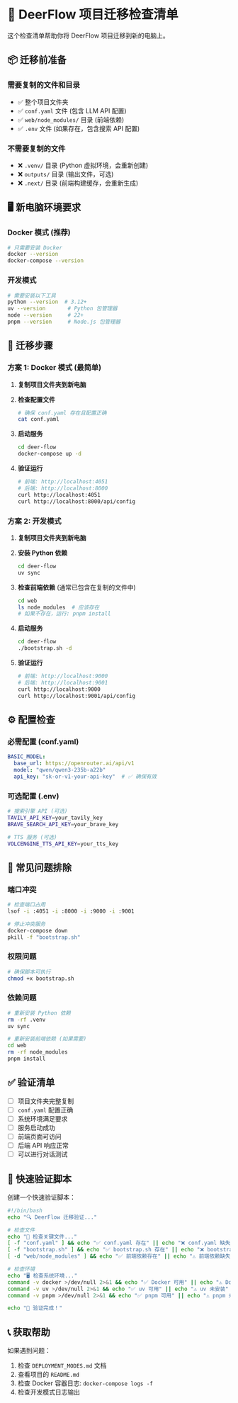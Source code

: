 # 🚚 DeerFlow 项目迁移检查清单

这个检查清单帮助你将 DeerFlow 项目迁移到新的电脑上。

## 📦 迁移前准备

### 需要复制的文件和目录
- ✅ 整个项目文件夹
- ✅ `conf.yaml` 文件 (包含 LLM API 配置)
- ✅ `web/node_modules/` 目录 (前端依赖)
- ✅ `.env` 文件 (如果存在，包含搜索 API 配置)

### 不需要复制的文件
- ❌ `.venv/` 目录 (Python 虚拟环境，会重新创建)
- ❌ `outputs/` 目录 (输出文件，可选)
- ❌ `.next/` 目录 (前端构建缓存，会重新生成)

## 🖥️ 新电脑环境要求

### Docker 模式 (推荐)
```bash
# 只需要安装 Docker
docker --version
docker-compose --version
```

### 开发模式
```bash
# 需要安装以下工具
python --version  # 3.12+
uv --version       # Python 包管理器
node --version     # 22+
pnpm --version     # Node.js 包管理器
```

## 🚀 迁移步骤

### 方案 1: Docker 模式 (最简单)

1. **复制项目文件夹到新电脑**

2. **检查配置文件**
   ```bash
   # 确保 conf.yaml 存在且配置正确
   cat conf.yaml
   ```

3. **启动服务**
   ```bash
   cd deer-flow
   docker-compose up -d
   ```

4. **验证运行**
   ```bash
   # 前端: http://localhost:4051
   # 后端: http://localhost:8000
   curl http://localhost:4051
   curl http://localhost:8000/api/config
   ```

### 方案 2: 开发模式

1. **复制项目文件夹到新电脑**

2. **安装 Python 依赖**
   ```bash
   cd deer-flow
   uv sync
   ```

3. **检查前端依赖** (通常已包含在复制的文件中)
   ```bash
   cd web
   ls node_modules  # 应该存在
   # 如果不存在，运行: pnpm install
   ```

4. **启动服务**
   ```bash
   cd deer-flow
   ./bootstrap.sh -d
   ```

5. **验证运行**
   ```bash
   # 前端: http://localhost:9000
   # 后端: http://localhost:9001
   curl http://localhost:9000
   curl http://localhost:9001/api/config
   ```

## ⚙️ 配置检查

### 必需配置 (conf.yaml)
```yaml
BASIC_MODEL:
  base_url: https://openrouter.ai/api/v1
  model: "qwen/qwen3-235b-a22b"
  api_key: "sk-or-v1-your-api-key"  # ✅ 确保有效
```

### 可选配置 (.env)
```bash
# 搜索引擎 API (可选)
TAVILY_API_KEY=your_tavily_key
BRAVE_SEARCH_API_KEY=your_brave_key

# TTS 服务 (可选)
VOLCENGINE_TTS_API_KEY=your_tts_key
```

## 🔧 常见问题排除

### 端口冲突
```bash
# 检查端口占用
lsof -i :4051 -i :8000 -i :9000 -i :9001

# 停止冲突服务
docker-compose down
pkill -f "bootstrap.sh"
```

### 权限问题
```bash
# 确保脚本可执行
chmod +x bootstrap.sh
```

### 依赖问题
```bash
# 重新安装 Python 依赖
rm -rf .venv
uv sync

# 重新安装前端依赖 (如果需要)
cd web
rm -rf node_modules
pnpm install
```

## ✅ 验证清单

- [ ] 项目文件夹完整复制
- [ ] `conf.yaml` 配置正确
- [ ] 系统环境满足要求
- [ ] 服务启动成功
- [ ] 前端页面可访问
- [ ] 后端 API 响应正常
- [ ] 可以进行对话测试

## 🎯 快速验证脚本

创建一个快速验证脚本：

```bash
#!/bin/bash
echo "🔍 DeerFlow 迁移验证..."

# 检查文件
echo "📁 检查关键文件..."
[ -f "conf.yaml" ] && echo "✅ conf.yaml 存在" || echo "❌ conf.yaml 缺失"
[ -f "bootstrap.sh" ] && echo "✅ bootstrap.sh 存在" || echo "❌ bootstrap.sh 缺失"
[ -d "web/node_modules" ] && echo "✅ 前端依赖存在" || echo "⚠️ 前端依赖缺失"

# 检查环境
echo "🖥️ 检查系统环境..."
command -v docker >/dev/null 2>&1 && echo "✅ Docker 可用" || echo "⚠️ Docker 未安装"
command -v uv >/dev/null 2>&1 && echo "✅ uv 可用" || echo "⚠️ uv 未安装"
command -v pnpm >/dev/null 2>&1 && echo "✅ pnpm 可用" || echo "⚠️ pnpm 未安装"

echo "🎉 验证完成！"
```

## 📞 获取帮助

如果遇到问题：
1. 检查 `DEPLOYMENT_MODES.md` 文档
2. 查看项目的 `README.md`
3. 检查 Docker 容器日志: `docker-compose logs -f`
4. 检查开发模式日志输出 